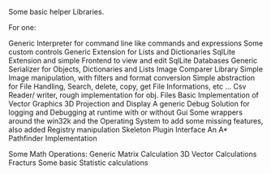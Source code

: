 Some basic helper Libraries.

For one:

Generic Interpreter for command line like commands and expressions
Some custom controls
Generic Extension for Lists and Dictionaries
SqlLite Extension and simple Frontend to view and edit SqlLite Databases
Generic Serializer for Objects, Dictionaries and Lists
Image Comparer Library
Simple Image manipulation, with filters and format conversion
Simple abstraction for File Handling, Search, delete, copy, get File Informations, etc ... 
Csv Reader/ writer, rough implementation for obj. Files
Basic Implementation of Vector Graphics
3D Projection and Display
A generic Debug Solution for logging and Debugging at runtime with or without Gui
Some wrappers around the win32k and the Operating System to add some missing features, also added Registry manipulation
Skeleton Plugin Interface
An A* Pathfinder Implementation

Some Math Operations:
Generic Matrix Calculation
3D Vector Calculations
Fracturs
Some basic Statistic calculations

